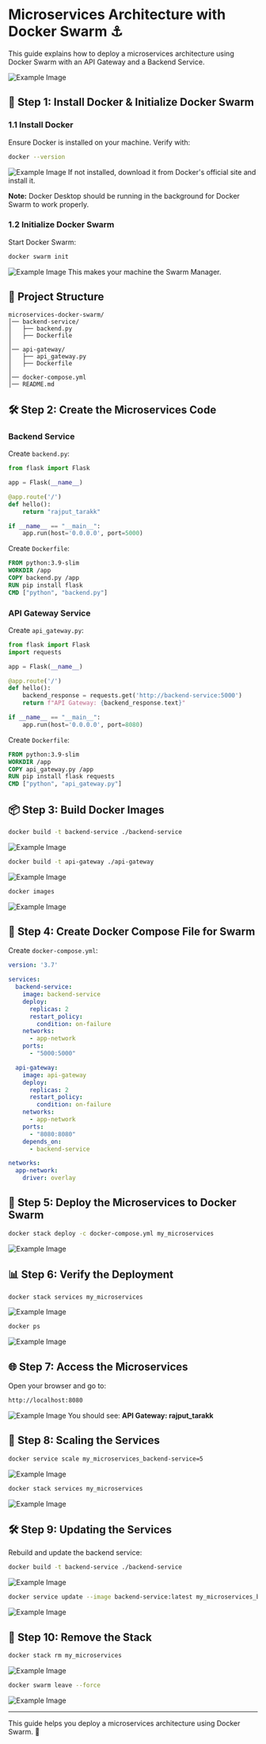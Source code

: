 # Microservices Architecture with Docker Swarm ⚓

This guide explains how to deploy a microservices architecture using Docker Swarm with an API Gateway and a Backend Service.


![Example Image](https://github.com/Anugrah2334/Docker/blob/main/Microservices%20Architecture%20using%20Docker%20Swarm/docker-swarm.png)



## 🚀 Step 1: Install Docker & Initialize Docker Swarm

### 1.1 Install Docker
Ensure Docker is installed on your machine. Verify with:
```sh
docker --version
```
![Example Image](https://github.com/Anugrah2334/Docker/blob/main/Microservices%20Architecture%20using%20Docker%20Swarm/Screenshot1.png)
If not installed, download it from Docker's official site and install it.

**Note:** Docker Desktop should be running in the background for Docker Swarm to work properly.

### 1.2 Initialize Docker Swarm
Start Docker Swarm:
```sh
docker swarm init
```
![Example Image](https://github.com/Anugrah2334/Docker/blob/main/Microservices%20Architecture%20using%20Docker%20Swarm/Screenshot2.png)
This makes your machine the Swarm Manager.

## 📁 Project Structure
```
microservices-docker-swarm/
│── backend-service/
│   ├── backend.py
│   ├── Dockerfile
│
│── api-gateway/
│   ├── api_gateway.py
│   ├── Dockerfile
│
│── docker-compose.yml
│── README.md
```

## 🛠 Step 2: Create the Microservices Code

### Backend Service
Create `backend.py`:
```python
from flask import Flask

app = Flask(__name__)

@app.route('/')
def hello():
    return "rajput_tarakk"

if __name__ == "__main__":
    app.run(host='0.0.0.0', port=5000)
```
Create `Dockerfile`:
```dockerfile
FROM python:3.9-slim
WORKDIR /app
COPY backend.py /app
RUN pip install flask
CMD ["python", "backend.py"]
```

### API Gateway Service
Create `api_gateway.py`:
```python
from flask import Flask
import requests

app = Flask(__name__)

@app.route('/')
def hello():
    backend_response = requests.get('http://backend-service:5000')
    return f"API Gateway: {backend_response.text}"

if __name__ == "__main__":
    app.run(host='0.0.0.0', port=8080)
```
Create `Dockerfile`:
```dockerfile
FROM python:3.9-slim
WORKDIR /app
COPY api_gateway.py /app
RUN pip install flask requests
CMD ["python", "api_gateway.py"]
```

## 📦 Step 3: Build Docker Images
```sh
docker build -t backend-service ./backend-service
```
![Example Image](https://github.com/Anugrah2334/Docker/blob/main/Microservices%20Architecture%20using%20Docker%20Swarm/Screenshot3.png)
```sh
docker build -t api-gateway ./api-gateway
```
![Example Image](https://github.com/Anugrah2334/Docker/blob/main/Microservices%20Architecture%20using%20Docker%20Swarm/Screenshot4.png)
```sh
docker images
```
![Example Image](https://github.com/Anugrah2334/Docker/blob/main/Microservices%20Architecture%20using%20Docker%20Swarm/Screenshot5.png)

## 📜 Step 4: Create Docker Compose File for Swarm
Create `docker-compose.yml`:
```yaml
version: '3.7'

services:
  backend-service:
    image: backend-service
    deploy:
      replicas: 2
      restart_policy:
        condition: on-failure
    networks:
      - app-network
    ports:
      - "5000:5000"

  api-gateway:
    image: api-gateway
    deploy:
      replicas: 2
      restart_policy:
        condition: on-failure
    networks:
      - app-network
    ports:
      - "8080:8080"
    depends_on:
      - backend-service

networks:
  app-network:
    driver: overlay
```

## 🚀 Step 5: Deploy the Microservices to Docker Swarm
```sh
docker stack deploy -c docker-compose.yml my_microservices
```
![Example Image](https://github.com/Anugrah2334/Docker/blob/main/Microservices%20Architecture%20using%20Docker%20Swarm/Screenshot6.png)

## 📊 Step 6: Verify the Deployment
```sh
docker stack services my_microservices
```
![Example Image](https://github.com/Anugrah2334/Docker/blob/main/Microservices%20Architecture%20using%20Docker%20Swarm/Screenshot7.png)

```sh
docker ps
```
![Example Image](https://github.com/Anugrah2334/Docker/blob/main/Microservices%20Architecture%20using%20Docker%20Swarm/Screenshot8.png)

## 🌐 Step 7: Access the Microservices
Open your browser and go to:
```sh
http://localhost:8080
```
![Example Image](https://github.com/Anugrah2334/Docker/blob/main/Microservices%20Architecture%20using%20Docker%20Swarm/Screenshot9.png)
You should see: **API Gateway: rajput_tarakk**



## 🔄 Step 8: Scaling the Services
```sh
docker service scale my_microservices_backend-service=5
```
![Example Image](https://github.com/Anugrah2334/Docker/blob/main/Microservices%20Architecture%20using%20Docker%20Swarm/Screenshot10.png)
```sh
docker stack services my_microservices
```
![Example Image](https://github.com/Anugrah2334/Docker/blob/main/Microservices%20Architecture%20using%20Docker%20Swarm/Screenshot11.png)

## 🛠 Step 9: Updating the Services
Rebuild and update the backend service:
```sh
docker build -t backend-service ./backend-service
```
![Example Image](https://github.com/Anugrah2334/Docker/blob/main/Microservices%20Architecture%20using%20Docker%20Swarm/Screenshot12.png)
```sh
docker service update --image backend-service:latest my_microservices_backend-service
```
![Example Image](https://github.com/Anugrah2334/Docker/blob/main/Microservices%20Architecture%20using%20Docker%20Swarm/Screenshot13.png)

## 🛑 Step 10: Remove the Stack
```sh
docker stack rm my_microservices
```
![Example Image](https://github.com/Anugrah2334/Docker/blob/main/Microservices%20Architecture%20using%20Docker%20Swarm/Screenshot14.png)
```sh
docker swarm leave --force
```
![Example Image](https://github.com/Anugrah2334/Docker/blob/main/Microservices%20Architecture%20using%20Docker%20Swarm/Screenshot15.png)

---
This guide helps you deploy a microservices architecture using Docker Swarm. 🚀
